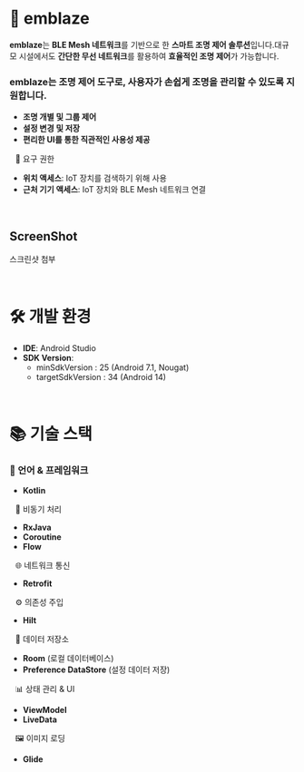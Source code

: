 # 📌 emblaze

**emblaze**는 **BLE Mesh 네트워크**를 기반으로 한 **스마트 조명 제어 솔루션**입니다.대규모 시설에서도 **간단한 무선 네트워크**를 활용하여 **효율적인 조명 제어**가 가능합니다.
### emblaze는 조명 제어 도구로, 사용자가 손쉽게 조명을 관리할 수 있도록 지원합니다.
* **조명 개별 및 그룹 제어**
* **설정 변경 및 저장**
* **편리한 UI를 통한 직관적인 사용성 제공**

⠀🔐 요구 권한
* **위치 액세스**: IoT 장치를 검색하기 위해 사용
* **근처 기기 액세스**: IoT 장치와 BLE Mesh 네트워크 연결

&nbsp;

## ScreenShot
스크린샷 첨부

&nbsp;



# 🛠️ 개발 환경
* **IDE**: Android Studio
* **SDK Version**:
  * minSdkVersion : 25 (Android 7.1, Nougat)
  * targetSdkVersion : 34 (Android 14)

&nbsp;

# 📚 기술 스택
### 📌 언어 & 프레임워크
* **Kotlin**

⠀🔄 비동기 처리
* **RxJava**
* **Coroutine**
* **Flow**

⠀🌐 네트워크 통신
* **Retrofit**

⠀⚙️ 의존성 주입
* **Hilt**

⠀💾 데이터 저장소
* **Room** (로컬 데이터베이스)
* **Preference DataStore** (설정 데이터 저장)

⠀📊 상태 관리 & UI
* **ViewModel**
* **LiveData**

⠀🖼️ 이미지 로딩
* **Glide**

&nbsp;
